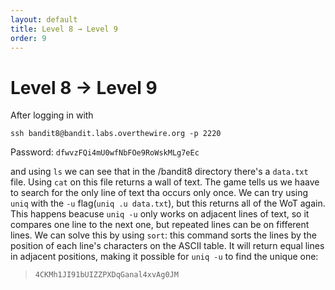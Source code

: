 ```yaml
---
layout: default
title: Level 8 → Level 9
order: 9
---
```


# Level 8 → Level 9
After logging in with 

`ssh bandit8@bandit.labs.overthewire.org -p 2220`

Password: `dfwvzFQi4mU0wfNbFOe9RoWskMLg7eEc`

and using `ls` we can see that in the /bandit8 directory there's a `data.txt` file. Using `cat` on this file returns a wall of text. The game tells us we haave to search for the only line of text tha occurs only once. We can try using `uniq` with the `-u` flag(`uniq .u data.txt`), but this returns all of the WoT again. This happens beacuse `uniq -u` only works on adjacent lines of text, so it compares one line to the next one, but repeated lines can be on fifferent lines. We can solve this by using `sort`: this command sorts the lines by the position of each line's characters on the ASCII table. It will return equal lines in adjacent positions, making it possible for `uniq -u` to find the unique one:

> `4CKMh1JI91bUIZZPXDqGanal4xvAg0JM`